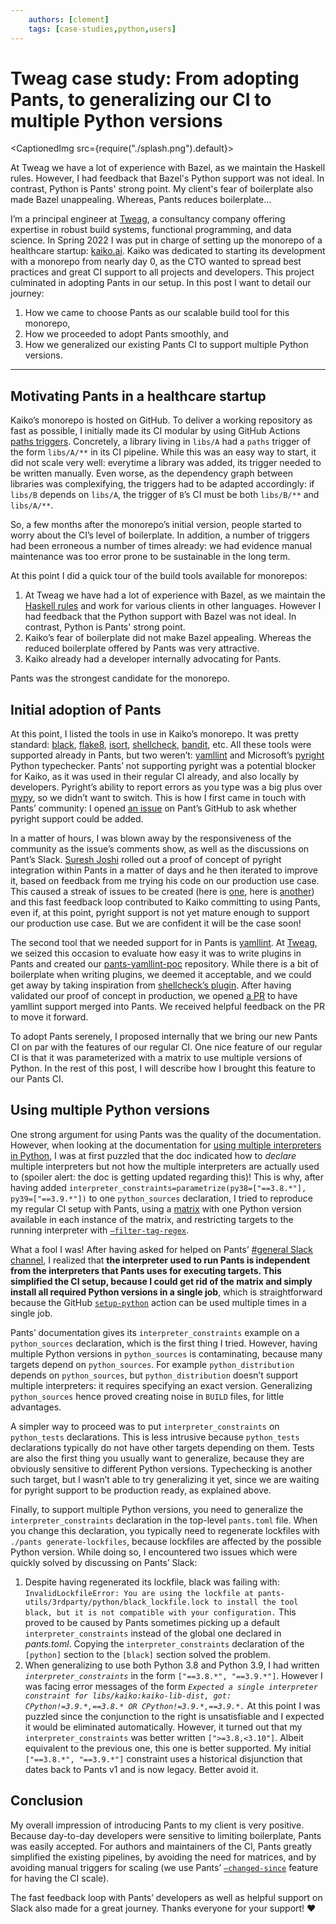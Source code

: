 ```yaml
---
    authors: [clement]
    tags: [case-studies,python,users]
---
```


# Tweag case study: From adopting Pants, to generalizing our CI to multiple Python versions

<CaptionedImg src={require("./splash.png").default}></CaptionedImg>

At Tweag we have a lot of experience with Bazel, as we maintain the Haskell rules. However, I had feedback that Bazel's Python support was not ideal. In contrast, Python is Pants' strong point. My client's fear of boilerplate also made Bazel unappealing. Whereas, Pants reduces boilerplate…

<!--truncate-->

I’m a principal engineer at [Tweag](https://www.tweag.io/), a consultancy company offering expertise in robust build systems, functional programming, and data science. In Spring 2022 I was put in charge of setting up the monorepo of a healthcare startup: [kaiko.ai](https://www.kaiko.ai/). Kaiko was dedicated to starting its development with a monorepo from nearly day 0, as the CTO wanted to spread best practices and great CI support to all projects and developers. This project culminated in adopting Pants in our setup. In this post I want to detail our journey:

1.  How we came to choose Pants as our scalable build tool for this monorepo,
2.  How we proceeded to adopt Pants smoothly, and
3.  How we generalized our existing Pants CI to support multiple Python versions.

---

## Motivating Pants in a healthcare startup

Kaiko’s monorepo is hosted on GitHub. To deliver a working repository as fast as possible, I initially made its CI modular by using GitHub Actions [paths triggers](https://docs.github.com/en/actions/using-workflows/events-that-trigger-workflows#running-your-workflow-based-on-files-changed-in-a-pull-request). Concretely, a library living in `libs/A` had a `paths` trigger of the form `libs/A/**` in its CI pipeline. While this was an easy way to start, it did not scale very well: everytime a library was added, its trigger needed to be written manually. Even worse, as the dependency graph between libraries was complexifying, the triggers had to be adapted accordingly: if `libs/B` depends on `libs/A`, the trigger of `B`’s CI must be both `libs/B/**` and `libs/A/**`.

So, a few months after the monorepo’s initial version, people started to worry about the CI’s level of boilerplate. In addition, a number of triggers had been erroneous a number of times already: we had evidence manual maintenance was too error prone to be sustainable in the long term.

At this point I did a quick tour of the build tools available for monorepos:

1. At Tweag we have had a lot of experience with Bazel, as we maintain the [Haskell rules](https://github.com/tweag/rules_haskell) and work for various clients in other languages. However I had feedback that the Python support with Bazel was not ideal. In contrast, Python is Pants' strong point.
2. Kaiko’s fear of boilerplate did not make Bazel appealing. Whereas the reduced boilerplate offered by Pants was very attractive.
3. Kaiko already had a developer internally advocating for Pants.

Pants was the strongest candidate for the monorepo.

## Initial adoption of Pants

At this point, I listed the tools in use in Kaiko’s monorepo. It was pretty standard: [black](https://github.com/psf/black), [flake8](https://flake8.pycqa.org/en/latest/), [isort](https://pycqa.github.io/isort/), [shellcheck](https://www.shellcheck.net/), [bandit](https://bandit.readthedocs.io/en/latest/), etc. All these tools were supported already in Pants, but two weren’t: [yamllint](https://github.com/adrienverge/yamllint) and Microsoft’s [pyright](https://github.com/microsoft/pyright) Python typechecker. Pants’ not supporting pyright was a potential blocker for Kaiko, as it was used in their regular CI already, and also locally by developers. Pyright’s ability to report errors as you type was a big plus over [mypy](http://mypy-lang.org/), so we didn’t want to switch. This is how I first came in touch with Pants’ community: I opened [an issue](https://github.com/pantsbuild/pants/issues/17141) on Pant’s GitHub to ask whether pyright support could be added.

In a matter of hours, I was blown away by the responsiveness of the community as the issue’s comments show, as well as the discussions on Pant’s Slack. [Suresh Joshi](https://github.com/sureshjoshi) rolled out a proof of concept of pyright integration within Pants in a matter of days and he then iterated to improve it, based on feedback from me trying his code on our production use case. This caused a streak of issues to be created (here is [one](https://github.com/pantsbuild/pants/issues/17225), here is [another](https://github.com/pantsbuild/pants/issues/17816)) and this fast feedback loop contributed to Kaiko committing to using Pants, even if, at this point, pyright support is not yet mature enough to support our production use case. But we are confident it will be the case soon!

The second tool that we needed support for in Pants is [yamllint](https://github.com/adrienverge/yamllint). At [Tweag](https://www.tweag.io/), we seized this occasion to evaluate how easy it was to write plugins in Pants and created our [pants-yamllint-poc](https://github.com/tweag/pants-yamllint-poc) repository. While there is a bit of boilerplate when writing plugins, we deemed it acceptable, and we could get away by taking inspiration from [shellcheck’s plugin](https://github.com/pantsbuild/pants/tree/97c4ede10978fe20750ddc2642149d8b8a841126/src/python/pants/backend/shell/lint/shellcheck). After having validated our proof of concept in production, we opened [a PR](https://github.com/pantsbuild/pants/pull/17821) to have yamllint support merged into Pants. We received helpful feedback on the PR to move it forward.

To adopt Pants serenely, I proposed internally that we bring our new Pants CI on par with the features of our regular CI. One nice feature of our regular CI is that it was parameterized with a matrix to use multiple versions of Python. In the rest of this post, I will describe how I brought this feature to our Pants CI.

## Using multiple Python versions

One strong argument for using Pants was the quality of the documentation. However, when looking at the documentation for [using multiple interpreters in Python](https://www.pantsbuild.org/docs/python-interpreter-compatibility), I was at first puzzled that the doc indicated how to _declare_ multiple interpreters but not how the multiple interpreters are actually used to (spoiler alert: the doc is getting updated regarding this)! This is why, after having added `interpreter_constraints=parametrize(py38=["==3.8.*"], py39=["==3.9.*"])` to one `python_sources` declaration, I tried to reproduce my regular CI setup with Pants, using a [matrix](https://docs.github.com/en/actions/using-jobs/using-a-matrix-for-your-jobs) with one Python version available in each instance of the matrix, and restricting targets to the running interpreter with [`–filter-tag-regex`](https://www.pantsbuild.org/docs/advanced-target-selection#--filter-tag-regex).

What a fool I was! After having asked for helped on Pants’ [#general Slack channel](https://pantsbuild.slack.com/archives/C046T6T9U), I realized that **the interpreter used to run Pants is independent from the interpreters that Pants uses for executing targets. This simplified the CI setup, because I could get rid of the matrix and simply install all required Python versions in a single job**, which is straightforward because the GitHub [`setup-python`](https://github.com/actions/setup-python) action can be used multiple times in a single job.

Pants’ documentation gives its `interpreter_constraints` example on a `python_sources` declaration, which is the first thing I tried. However, having multiple Python versions in `python_sources` is contaminating, because many targets depend on `python_sources`. For example `python_distribution` depends on `python_sources`, but `python_distribution` doesn’t support multiple interpreters: it requires specifying an exact version. Generalizing `python_sources` hence proved creating noise in `BUILD` files, for little advantages.

A simpler way to proceed was to put `interpreter_constraints` on `python_tests` declarations. This is less intrusive because `python_tests` declarations typically do not have other targets depending on them. Tests are also the first thing you usually want to generalize, because they are obviously sensitive to different Python versions. Typechecking is another such target, but I wasn’t able to try generalizing it yet, since we are waiting for pyright support to be production ready, as explained above.

Finally, to support multiple Python versions, you need to generalize the `interpreter_constraints` declaration in the top-level `pants.toml` file. When you change this declaration, you typically need to regenerate lockfiles with `./pants generate-lockfiles`, because lockfiles are affected by the possible Python version. While doing so, I encountered two issues which were quickly solved by discussing on Pants’ Slack:

1.  Despite having regenerated its lockfile, black was failing with: `InvalidLockfileError: You are using the lockfile at pants-utils/3rdparty/python/black_lockfile.lock to install the tool black, but it is not compatible with your configuration.` This proved to be caused by Pants sometimes picking up a default `interpreter_constraints` instead of the global one declared in _pants.toml_. Copying the `interpreter_constraints` declaration of the `[python]` section to the `[black]` section solved the problem.
2.  When generalizing to use both Python 3.8 and Python 3.9, I had written _`interpreter_constraints`_ in the form `["==3.8.*", "==3.9.*"]`. However I was facing error messages of the form _`Expected a single interpreter constraint for libs/kaiko:kaiko-lib-dist, got: CPython!=3.9.*,==3.8.* OR CPython!=3.9.*,==3.9.*.`_ At this point I was puzzled since the conjunction to the right is unsatisfiable and I expected it would be eliminated automatically. However, it turned out that my `interpreter_constraints` was better written `[">=3.8,<3.10"]`. Albeit equivalent to the previous one, this one is better supported. My initial `["==3.8.*", "==3.9.*"]` constraint uses a historical disjunction that dates back to Pants v1 and is now legacy. Better avoid it.

## Conclusion

My overall impression of introducing Pants to my client is very positive. Because day-to-day developers were sensitive to limiting boilerplate, Pants was easily accepted. For authors and maintainers of the CI, Pants greatly simplified the existing pipelines, by avoiding the need for matrices, and by avoiding manual triggers for scaling (we use Pants’ [`–changed-since`](https://www.pantsbuild.org/docs/reference-changed) feature for having the CI scale).

The fast feedback loop with Pants’ developers as well as helpful support on Slack also made for a great journey. Thanks everyone for your support! ❤️